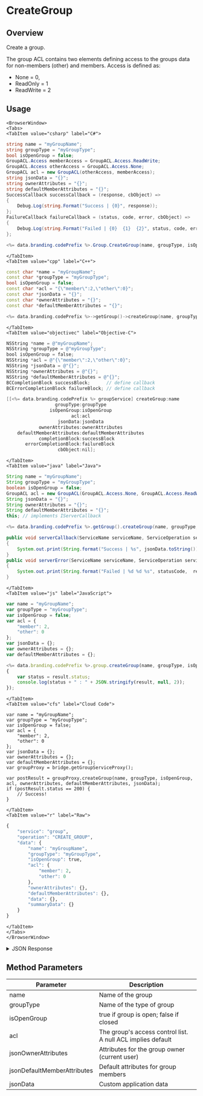 # CreateGroup
## Overview
Create a group.

The group ACL contains two elements defining access to the groups data for non-members (other) and members. Access is defined as:

- None = 0,
- ReadOnly = 1
- ReadWrite = 2

<PartialServop service_name="group" operation_name="CREATE_GROUP" />

## Usage

```mdx-code-block
<BrowserWindow>
<Tabs>
<TabItem value="csharp" label="C#">
```

```csharp
string name = "myGroupName";
string groupType = "myGroupType";
bool isOpenGroup = false;
GroupACL.Access memberAccess = GroupACL.Access.ReadWrite;
GroupACL.Access otherAccess = GroupACL.Access.None;
GroupACL acl = new GroupACL(otherAccess, memberAccess);
string jsonData = "{}";
string ownerAttributes = "{}";
string defaultMemberAttributes = "{}";
SuccessCallback successCallback = (response, cbObject) =>
{
    Debug.Log(string.Format("Success | {0}", response));
};
FailureCallback failureCallback = (status, code, error, cbObject) =>
{
    Debug.Log(string.Format("Failed | {0}  {1}  {2}", status, code, error));
};

<%= data.branding.codePrefix %>.Group.CreateGroup(name, groupType, isOpenGroup, acl, jsonData, ownerAttributes, defaultMemberAttributes, successCallback, failureCallback);
```

```mdx-code-block
</TabItem>
<TabItem value="cpp" label="C++">
```

```cpp
const char *name = "myGroupName";
const char *groupType = "myGroupType";
bool isOpenGroup = false;
const char *acl = "{\"member\":2,\"other\":0}";
const char *jsonData = "{}";
const char *ownerAttributes = "{}";
const char *defaultMemberAttributes = "{}";

<%= data.branding.codePrefix %>->getGroup()->createGroup(name, groupType, isOpenGroup, acl, jsonData, ownerAttributes, defaultMemberAttributes, this);
```

```mdx-code-block
</TabItem>
<TabItem value="objectivec" label="Objective-C">
```

```objectivec
NSString *name = @"myGroupName";
NSString *groupType = @"myGroupType";
bool isOpenGroup = false;
NSString *acl = @"{\"member\":2,\"other\":0}";
NSString *jsonData = @"{}";
NSString *ownerAttributes = @"{}";
NSString *defaultMemberAttributes = @"{}";
BCCompletionBlock successBlock;      // define callback
BCErrorCompletionBlock failureBlock; // define callback

[[<%= data.branding.codePrefix %> groupService] createGroup:name
                  groupType:groupType
                isOpenGroup:isOpenGroup
                        acl:acl
                   jsonData:jsonData
            ownerAttributes:ownerAttributes
    defaultMemberAttributes:defaultMemberAttributes
            completionBlock:successBlock
       errorCompletionBlock:failureBlock
                   cbObject:nil];
```

```mdx-code-block
</TabItem>
<TabItem value="java" label="Java">
```

```java
String name = "myGroupName";
String groupType = "myGroupType";
boolean isOpenGroup = false;
GroupACL acl = new GroupACL(GroupACL.Access.None, GroupACL.Access.ReadWrite);
String jsonData = "{}";
String ownerAttributes = "{}";
String defaultMemberAttributes = "{}";
this; // implements IServerCallback

<%= data.branding.codePrefix %>.getGroup().createGroup(name, groupType, isOpenGroup, acl, jsonData, ownerAttributes, defaultMemberAttributes, this);

public void serverCallback(ServiceName serviceName, ServiceOperation serviceOperation, JSONObject jsonData)
{
    System.out.print(String.format("Success | %s", jsonData.toString()));
}
public void serverError(ServiceName serviceName, ServiceOperation serviceOperation, int statusCode, int reasonCode, String jsonError)
{
    System.out.print(String.format("Failed | %d %d %s", statusCode,  reasonCode, jsonError.toString()));
}
```

```mdx-code-block
</TabItem>
<TabItem value="js" label="JavaScript">
```

```javascript
var name = "myGroupName";
var groupType = "myGroupType";
var isOpenGroup = false;
var acl = {
    "member": 2,
    "other": 0
};
var jsonData = {};
var ownerAttributes = {};
var defaultMemberAttributes = {};

<%= data.branding.codePrefix %>.group.createGroup(name, groupType, isOpenGroup, acl, jsonData, ownerAttributes, defaultMemberAttributes, result =>
{
	var status = result.status;
	console.log(status + " : " + JSON.stringify(result, null, 2));
});
```

```mdx-code-block
</TabItem>
<TabItem value="cfs" label="Cloud Code">
```

```cfscript
var name = "myGroupName";
var groupType = "myGroupType";
var isOpenGroup = false;
var acl = {
    "member": 2,
    "other": 0
};
var jsonData = {};
var ownerAttributes = {};
var defaultMemberAttributes = {};
var groupProxy = bridge.getGroupServiceProxy();

var postResult = groupProxy.createGroup(name, groupType, isOpenGroup, acl, ownerAttributes, defaultMemberAttributes, jsonData);
if (postResult.status == 200) {
    // Success!
}
```

```mdx-code-block
</TabItem>
<TabItem value="r" label="Raw">
```

```r
{
	"service": "group",
	"operation": "CREATE_GROUP",
	"data": {
		"name": "myGroupName",
		"groupType": "myGroupType",
		"isOpenGroup": true,
		"acl": {
			"member": 2,
			"other": 0
		},
		"ownerAttributes": {},
		"defaultMemberAttributes": {},
		"data": {},
		"summaryData": {}
	}
}
```

```mdx-code-block
</TabItem>
</Tabs>
</BrowserWindow>
```

<details>
<summary>JSON Response</summary>

```json
{
    "status": 200,
    "data": {
        "gameId": "20595",
        "groupId": "211559ef-234a-4aef-a643-48a90a6036c2",
        "ownerId": "ee8cad26-16f2-4ef8-9045-3aab84ce6362",
        "name": "my-group-name",
        "groupType": "TestGroup",
        "createdAt": 1461613090251,
        "updatedAt": 1461613090251,
        "members": {
            "ee8cad26-16f2-4ef8-9045-3aab84ce6362": {
                "role": "OWNER",
                "attributes": {}
            }
        },
        "pendingMembers": {},
        "version": 1,
        "data": {},
        "isOpenGroup": false,
        "defaultMemberAttributes": {},
        "memberCount": 1,
        "invitedPendingMemberCount": 0,
        "requestingPendingMemberCount": 0,
        "acl": {
            "member": 2,
            "other": 1
        }
    }
}
```
</details>

## Method Parameters
Parameter | Description
--------- | -----------
name | Name of the group
groupType | Name of the type of group
isOpenGroup | true if group is open; false if closed
acl | The group's access control list. A null ACL implies default
jsonOwnerAttributes | Attributes for the group owner (current user)
jsonDefaultMemberAttributes | Default attributes for group members
jsonData | Custom application data


